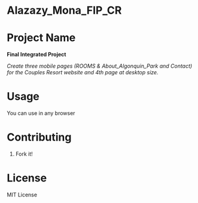 # Alazazy_Mona_FIP_CR

# Project Name

**Final Integrated Project**

*Create three mobile pages (ROOMS &amp; About_Algonquin_Park and Contact) for the Couples Resort website and 4th page at desktop size.*

# Usage

You can use in any browser

# Contributing

1. Fork it!

# License

MIT License
